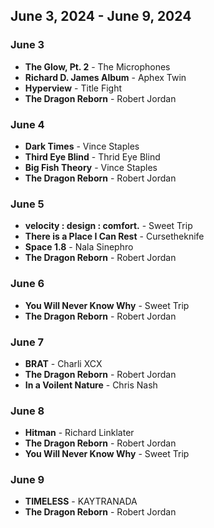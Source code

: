 ## June 3, 2024 - June 9, 2024

### June 3
- **The Glow, Pt. 2** - The Microphones
- **Richard D. James Album** - Aphex Twin
- **Hyperview** - Title Fight
- **The Dragon Reborn** - Robert Jordan

### June 4
- **Dark Times** - Vince Staples
- **Third Eye Blind** - Thrid Eye Blind
- **Big Fish Theory** - Vince Staples
- **The Dragon Reborn** - Robert Jordan

### June 5
- **velocity : design : comfort.** - Sweet Trip
- **There is a Place I Can Rest** - Cursetheknife
- **Space 1.8** - Nala Sinephro
- **The Dragon Reborn** - Robert Jordan

### June 6
- **You Will Never Know Why** - Sweet Trip
- **The Dragon Reborn** - Robert Jordan

### June 7
- **BRAT** - Charli XCX
- **The Dragon Reborn** - Robert Jordan
- **In a Voilent Nature** - Chris Nash

### June 8
- **Hitman** - Richard Linklater
- **The Dragon Reborn** - Robert Jordan
- **You Will Never Know Why** - Sweet Trip

### June 9
- **TIMELESS** - KAYTRANADA
- **The Dragon Reborn** - Robert Jordan

